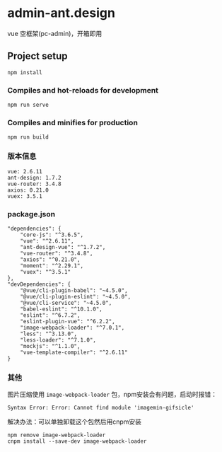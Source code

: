 # admin-ant.design

vue 空框架(pc-admin)，开箱即用

## Project setup
```
npm install
```

### Compiles and hot-reloads for development
```
npm run serve
```

### Compiles and minifies for production
```
npm run build
```

### 版本信息
```text
vue: 2.6.11
ant-design: 1.7.2
vue-router: 3.4.8
axios: 0.21.0
vuex: 3.5.1
```
### package.json
```text
"dependencies": {
    "core-js": "^3.6.5",
    "vue": "^2.6.11",
    "ant-design-vue": "^1.7.2",
    "vue-router": "^3.4.8",
    "axios": "^0.21.0",
    "moment": "^2.29.1",
    "vuex": "^3.5.1"
},
"devDependencies": {
    "@vue/cli-plugin-babel": "~4.5.0",
    "@vue/cli-plugin-eslint": "~4.5.0",
    "@vue/cli-service": "~4.5.0",
    "babel-eslint": "^10.1.0",
    "eslint": "^6.7.2",
    "eslint-plugin-vue": "^6.2.2",
    "image-webpack-loader": "^7.0.1",
    "less": "^3.13.0",
    "less-loader": "^7.1.0",
    "mockjs": "^1.1.0",
    "vue-template-compiler": "^2.6.11"
}

```
### 其他
图片压缩使用 `image-webpack-loader` 包，npm安装会有问题，启动时报错：
```text
Syntax Error: Error: Cannot find module 'imagemin-gifsicle'
```
解决办法：可以单独卸载这个包然后用cnpm安装
```text
npm remove image-webpack-loader
cnpm install --save-dev image-webpack-loader
```


